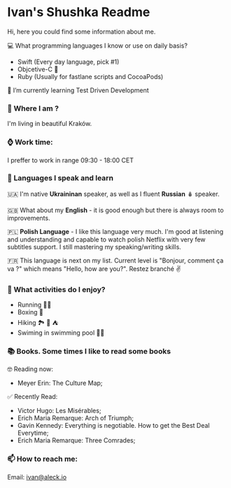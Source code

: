 
<!---
ivan-shushka-aleck/ivan-shushka-aleck is a ✨ special ✨ repository because its `README.md` (this file) appears on your GitHub profile.
You can click the Preview link to take a look at your changes.

- 👋 Hi, I’m @ivan-shushka-aleck
- 👀 I’m interested in ...
- 🌱 I’m currently learning ...
- 💞️ I’m looking to collaborate on ...
- 📫 How to reach me ...
- 😄 Pronouns: ...
- ⚡ Fun fact: ...

--->


# Ivan's Shushka Readme

Hi, here you could find some information about me.

💻 What programming languages I know or use on daily basis? 
- Swift (Every day language, pick #1)
- Objcetive-C :zombie:
- Ruby (Usually for fastlane scripts and CocoaPods)

🌱 I’m currently learning Test Driven Development

### 📍 Where I am ?

 I'm living in beautiful Kraków.

### ⌚️ Work time: 
I preffer to work in range 09:30 - 18:00 CET

### 🙊 Languages I speak and learn
🇺🇦 I'm native **Ukraininan** speaker, as well as I fluent **Russian** 🪆 speaker. 

🇬🇧 What about my **English** - it is good enough but there is always room to improvements.

🇵🇱 **Polish Language** - I like this language very much. I'm good at listening and understanding and capable to watch polish Netflix with very few subtitles support.
I still mastering my speaking/writing skills.

🇫🇷 This language is next on my list. Current level is "Bonjour, comment ça va ?" which means "Hello, how are you?". Restez branché ✌️

### 🤔 What activities do I enjoy? 
- Running 🏃‍♂️
- Boxing 🥊
- Hiking 🏞 🥾 ⛺️  
- Swiming in swimming pool 🏊‍♂️ 

### 📚 Books. Some times I like to read some books

🤓 Reading now:
- Meyer Erin: The Culture Map;

✅ Recently Read: 
- Victor Hugo: Les Misérables;
- Erich Maria Remarque: Arch of Triumph;
- Gavin Kennedy: Everything is negotiable. How to get the Best Deal Everytime;
- Erich Maria Remarque: Three Comrades;

###  📫 How to reach me:

Email: ivan@aleck.io
